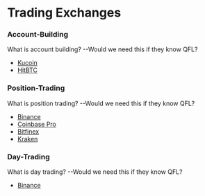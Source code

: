 # Trading Exchanges

### Account-Building
What is account building? --Would we need this if they know QFL?
* [Kucoin](https://www.kucoin.com/#/?r=1u6Kx)
* [HitBTC](https://hitbtc.com/)

### Position-Trading
What is position trading? --Would we need this if they know QFL?
* [Binance](https://www.binance.com/?ref=17110558)
* [Coinbase Pro](https://pro.coinbase.com/)
* [Bitfinex](https://www.bitfinex.com/)
* [Kraken](https://kraken.com)

### Day-Trading
What is day trading? --Would we need this if they know QFL?
* [Binance](https://www.binance.com/?ref=17110558)
